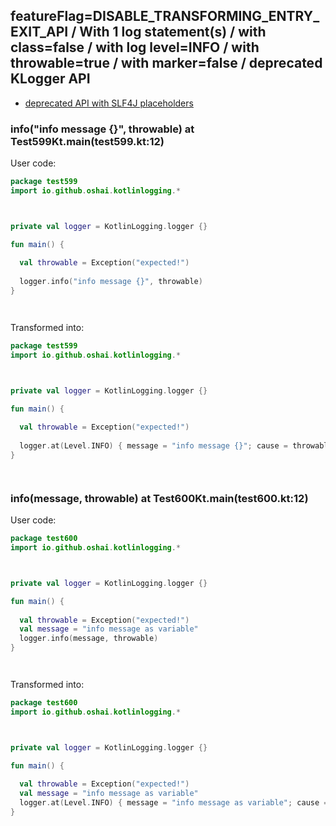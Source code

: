 ## featureFlag=DISABLE_TRANSFORMING_ENTRY_EXIT_API / With 1 log statement(s) / with class=false / with log level=INFO / with throwable=true / with marker=false / deprecated KLogger API

* [deprecated API with SLF4J placeholders](deprecated-slf4j-placeholders.md)

###  info("info message {}", throwable) at Test599Kt.main(test599.kt:12)

User code:
```kotlin
package test599
import io.github.oshai.kotlinlogging.*



private val logger = KotlinLogging.logger {}

fun main() {
  
  val throwable = Exception("expected!")
  
  logger.info("info message {}", throwable)
}




```
  
Transformed into:
```kotlin
package test599
import io.github.oshai.kotlinlogging.*



private val logger = KotlinLogging.logger {}

fun main() {
  
  val throwable = Exception("expected!")
  
  logger.at(Level.INFO) { message = "info message {}"; cause = throwable; internalCompilerData = KLoggingEventBuilder.InternalCompilerData(messageTemplate = "\"info message {}\"", className = "test599.Test599Kt", methodName = "main", fileName = "test599.kt", lineNumber = 12)
}




```

###  info(message, throwable) at Test600Kt.main(test600.kt:12)

User code:
```kotlin
package test600
import io.github.oshai.kotlinlogging.*



private val logger = KotlinLogging.logger {}

fun main() {
  
  val throwable = Exception("expected!")
  val message = "info message as variable"
  logger.info(message, throwable)
}




```
  
Transformed into:
```kotlin
package test600
import io.github.oshai.kotlinlogging.*



private val logger = KotlinLogging.logger {}

fun main() {
  
  val throwable = Exception("expected!")
  val message = "info message as variable"
  logger.at(Level.INFO) { message = "info message as variable"; cause = throwable; internalCompilerData = KLoggingEventBuilder.InternalCompilerData(messageTemplate = "message", className = "test600.Test600Kt", methodName = "main", fileName = "test600.kt", lineNumber = 12)
}




```
